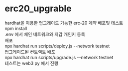 # erc20_upgrable
hardhat을 이용한 업그레이드 가능한 erc-20 계약 배포및 테스트 <br>
npm install <br>
.env 에서 체인 네트워크와 지갑 개인키 등록 <br>
배포 <br>
npx hardhat run scripts/deploy.js --network testnet <br>
업그레이드된 컨트랙트 배포 <br>
npx hardhat run scripts/upgrade.js --network testnet <br>
테스트는 web3 py 에서 진행
